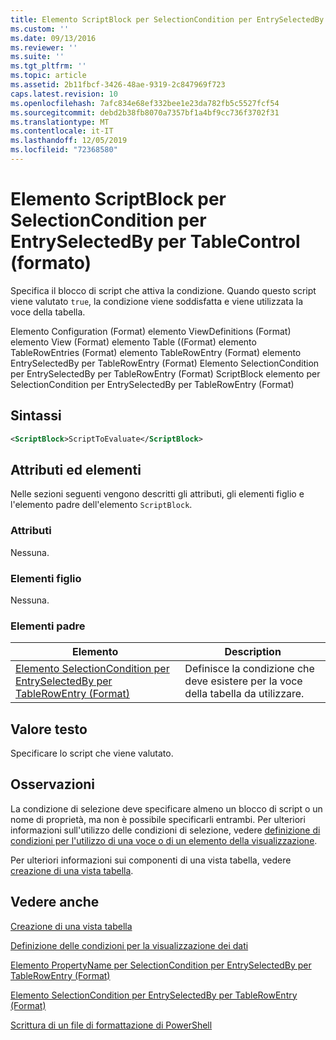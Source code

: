 ```yaml
---
title: Elemento ScriptBlock per SelectionCondition per EntrySelectedBy per Table ((Format) | Microsoft Docs
ms.custom: ''
ms.date: 09/13/2016
ms.reviewer: ''
ms.suite: ''
ms.tgt_pltfrm: ''
ms.topic: article
ms.assetid: 2b11fbcf-3426-48ae-9319-2c847969f723
caps.latest.revision: 10
ms.openlocfilehash: 7afc834e68ef332bee1e23da782fb5c5527fcf54
ms.sourcegitcommit: debd2b38fb8070a7357bf1a4bf9cc736f3702f31
ms.translationtype: MT
ms.contentlocale: it-IT
ms.lasthandoff: 12/05/2019
ms.locfileid: "72368580"
---
```

# <a name="scriptblock-element-for-selectioncondition-for-entryselectedby-for-tablecontrol-format"></a>Elemento ScriptBlock per SelectionCondition per EntrySelectedBy per TableControl (formato)

Specifica il blocco di script che attiva la condizione. Quando questo script viene valutato `true`, la condizione viene soddisfatta e viene utilizzata la voce della tabella.

Elemento Configuration (Format) elemento ViewDefinitions (Format) elemento View (Format) elemento Table ((Format) elemento TableRowEntries (Format) elemento TableRowEntry (Format) elemento EntrySelectedBy per TableRowEntry (Format) Elemento SelectionCondition per EntrySelectedBy per TableRowEntry (Format) ScriptBlock elemento per SelectionCondition per EntrySelectedBy per TableRowEntry (Format)

## <a name="syntax"></a>Sintassi

```xml
<ScriptBlock>ScriptToEvaluate</ScriptBlock>
```

## <a name="attributes-and-elements"></a>Attributi ed elementi

Nelle sezioni seguenti vengono descritti gli attributi, gli elementi figlio e l'elemento padre dell'elemento `ScriptBlock`.

### <a name="attributes"></a>Attributi

Nessuna.

### <a name="child-elements"></a>Elementi figlio

Nessuna.

### <a name="parent-elements"></a>Elementi padre

|Elemento|Description|
|-------------|-----------------|
|[Elemento SelectionCondition per EntrySelectedBy per TableRowEntry (Format)](./selectioncondition-element-for-entryselectedby-for-tablecontrol-format.md)|Definisce la condizione che deve esistere per la voce della tabella da utilizzare.|

## <a name="text-value"></a>Valore testo

Specificare lo script che viene valutato.

## <a name="remarks"></a>Osservazioni

La condizione di selezione deve specificare almeno un blocco di script o un nome di proprietà, ma non è possibile specificarli entrambi. Per ulteriori informazioni sull'utilizzo delle condizioni di selezione, vedere [definizione di condizioni per l'utilizzo di una voce o di un elemento della visualizzazione](./defining-conditions-for-displaying-data.md).

Per ulteriori informazioni sui componenti di una vista tabella, vedere [creazione di una vista tabella](./creating-a-table-view.md).

## <a name="see-also"></a>Vedere anche

[Creazione di una vista tabella](./creating-a-table-view.md)

[Definizione delle condizioni per la visualizzazione dei dati](./defining-conditions-for-displaying-data.md)

[Elemento PropertyName per SelectionCondition per EntrySelectedBy per TableRowEntry (Format)](./propertyname-element-for-selectioncondition-for-entryselectedby-for-tablerowentry-format.md)

[Elemento SelectionCondition per EntrySelectedBy per TableRowEntry (Format)](./selectioncondition-element-for-entryselectedby-for-tablecontrol-format.md)

[Scrittura di un file di formattazione di PowerShell](./writing-a-powershell-formatting-file.md)
